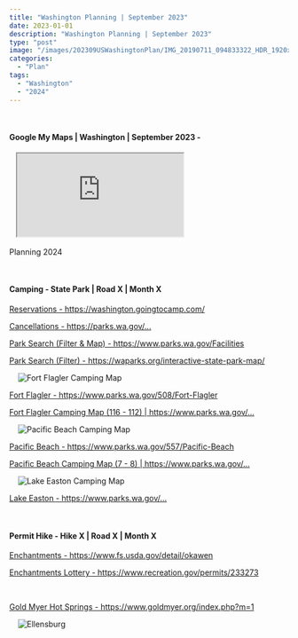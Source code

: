```yaml
---
title: "Washington Planning | September 2023"
date: 2023-01-01
description: "Washington Planning | September 2023"
type: "post"
image: "/images/202309USWashingtonPlan/IMG_20190711_094833322_HDR_1920x1080x75.jpg"
categories: 
  - "Plan"
tags:
  - "Washington"
  - "2024"
---
```


<!-- Start ******************** MyMap01 ******************** Start -->	
<br>	
<h4>	
	Google My Maps | Washington | September 2023 -
</h4>	
<div class="embed-responsive embed-responsive-1by1">	
   <iframe 	
        src="https://www.google.com/maps/d/embed?mid=1MVNa80m_q6As2iR-q0lx_-Iy2Uwv85M&ehbc=2E312F"
        title=	"Google My Maps"
        loading="lazy"
    > 	
    </iframe>	
</div>
<p>
Planning 2024
</p>
<!-- End ******************** MyMap01 ******************* End -->
<!-- Start ******************** Item01 ******************** Start -->	
<br>	
<h4>	
	Camping - State Park | Road X | Month X
</h4>	
<p>	
  <a 
    href=https://washington.goingtocamp.com/
    target="_blank">	
    Reservations - https://washington.goingtocamp.com/
  </a>
</p>
<p>	
  <a 
    href=https://parks.wa.gov/passes-permits/reservations/cancellations
    target="_blank">	
    Cancellations - https://parks.wa.gov/...
  </a>
</p>
<p>	
  <a 
    href=https://www.parks.wa.gov/Facilities
    target="_blank">	
    Park Search (Filter & Map) - https://www.parks.wa.gov/Facilities
  </a>
</p>
<p>	
  <a 
    href=https://waparks.org/interactive-state-park-map/
    target="_blank">	
    Park Search (Filter) - https://waparks.org/interactive-state-park-map/
  </a>
</p>
<p>	
    <img 	
      src=	"/images/202309USWashingtonPlan/Screenshot 2023-07-30 210825.png"
      alt= "Fort Flagler Camping Map"
      loading= "lazy"
    >	
</p>
<p>	
  <a 
    href=https://www.parks.wa.gov/508/Fort-Flagler
    target="_blank">	
    Fort Flagler - https://www.parks.wa.gov/508/Fort-Flagler
  </a>
</p>
<p>	
  <a 
    href=https://parks.wa.gov/sites/default/files/2023-05/Fort%20Flagler%20Campground%20Map%205-30-23.pdf
    target="_blank">	
    Fort Flagler Camping Map (116 - 112) |
    https://www.parks.wa.gov/...
  </a>
</p>
<p>	
    <img 	
      src=	"/images/202309USWashingtonPlan/Screenshot 2023-07-30 211403.png"
      alt= "Pacific Beach Camping Map"
      loading= "lazy"
    >	
</p>
<p>	
  <a 
    href=https://www.parks.wa.gov/557/Pacific-Beach
    target="_blank">	
    Pacific Beach - https://www.parks.wa.gov/557/Pacific-Beach
  </a>
</p>
<p>	
  <a 
    href=https://parks.wa.gov/sites/default/files/2023-07/Pacific%20Beach%20Overview%20Map.pdf
    target="_blank">	
    Pacific Beach Camping Map (7 - 8) |
    https://www.parks.wa.gov/...
  </a>
</p>
<p>	
    <img 	
      src=	"/images/202309USWashingtonPlan/Screenshot 2023-07-30 210324.jpg"
      alt= "Lake Easton Camping Map"
      loading= "lazy"
    >	
</p>
<p>	
  <a 
    href=https://parks.wa.gov/find-parks/state-parks/lake-easton-state-park
    target="_blank">	
    Lake Easton - https://www.parks.wa.gov/...
  </a>
</p>
<!-- End ******************** Item01 ******************** End -->	
<!-- Start ******************** Item02 ******************** Start -->	
<br>	
<h4>	
	Permit Hike - Hike X | Road X | Month X
</h4>	
<p>	
  <a 
    href=https://www.fs.usda.gov/detail/okawen/passes-permits/recreation/?cid=fsbdev3_053607
    target="_blank">	
    Enchantments - https://www.fs.usda.gov/detail/okawen
  </a>
</p>
<p>	
  <a 
    href=https://www.recreation.gov/permits/233273
    target="_blank">	
    Enchantments Lottery - https://www.recreation.gov/permits/233273
  </a>
</p>
<br>
<p>	
  <a 
    href=https://www.goldmyer.org/index.php?m=1
    target="_blank">	
    Gold Myer Hot Springs - https://www.goldmyer.org/index.php?m=1
  </a>
</p>
<p>	
    <img 	
      src=	"/images/202309USWashingtonPlan/IMG_20190711_094833322_HDR_1920x1080x75.jpg"
      alt= "Ellensburg"
      loading= "lazy"
    >	
</p>
<!-- End ******************** Item02 ******************** End -->	